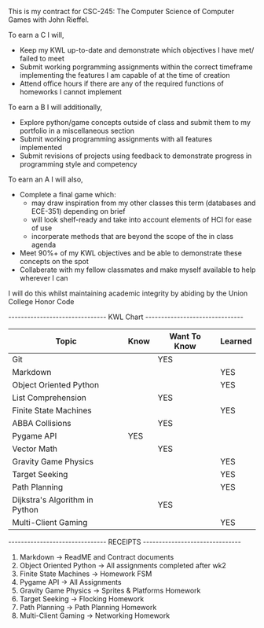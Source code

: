 This is my contract for CSC-245: The Computer Science of Computer Games with John Rieffel.

To earn a C I will,

* Keep my KWL up-to-date and demonstrate which objectives I have met/ failed to meet
* Submit working porgramming assignments within the correct timeframe implementing the features I am capable of at the time of creation
* Attend office hours if there are any of the required functions of homeworks I cannot implement

To earn a B I will additionally,

* Explore python/game concepts outside of class and submit them to my portfolio in a miscellaneous section
* Submit working programming assignments with all features implemented
* Submit revisions of projects using feedback to demonstrate progress in programming style and competency

To earn an A I will also, 

* Complete a final game which:
    * may draw inspiration from my other classes this term (databases and ECE-351) depending on brief
    * will look shelf-ready and take into account elements of HCI for ease of use
    * incorperate methods that are beyond the scope of the in class agenda
* Meet 90%+ of my KWL objectives and be able to demonstrate these concepts on the spot
* Collaberate with my fellow classmates and make myself available to help wherever I can

I will do this whilst maintaining academic integrity by abiding by the Union College Honor Code

------------------------------- KWL Chart -------------------------------

| Topic | Know | Want To Know | Learned |
| ----------- | ----------- | ----------- | ----------- |
| Git |  | YES |  |
| Markdown |  |  | YES |
| Object Oriented Python |  |  | YES |
| List Comprehension |  | YES |  |
| Finite State Machines |  |  | YES |
| ABBA Collisions |  | YES |  |
| Pygame API | YES |  |  |
| Vector Math |  | YES |  |
| Gravity Game Physics |  |  | YES |
| Target Seeking |  |  | YES |
| Path Planning |  |  | YES |
| Dijkstra's Algorithm in Python |  | YES |  |
| Multi-Client Gaming |  |  | YES |

------------------------------- RECEIPTS -------------------------------

1. Markdown &rarr; ReadME and Contract documents
2. Object Oriented Python &rarr; All assignments completed after wk2
3. Finite State Machines &rarr; Homework FSM
4. Pygame API &rarr; All Assignments
5. Gravity Game Physics &rarr; Sprites & Platforms Homework
6. Target Seeking &rarr; Flocking Homework
7. Path Planning &rarr; Path Planning Homework
8. Multi-Client Gaming &rarr; Networking Homework








